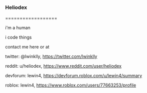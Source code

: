 ### Heliodex
==================
<!--
**HelioDex/Heliodex** is a ✨ _special_ ✨ repository because its `README.md` (this file) appears on your GitHub profile.
-->

i'm a human 

i code things

contact me here or at 

 

twitter: @lwinklly, https://twitter.com/lwinklly

reddit: u/heliodex, https://www.reddit.com/user/heliodex

devforum: lewin4, https://devforum.roblox.com/u/lewin4/summary

roblox: lewin4, https://www.roblox.com/users/77663253/profile

